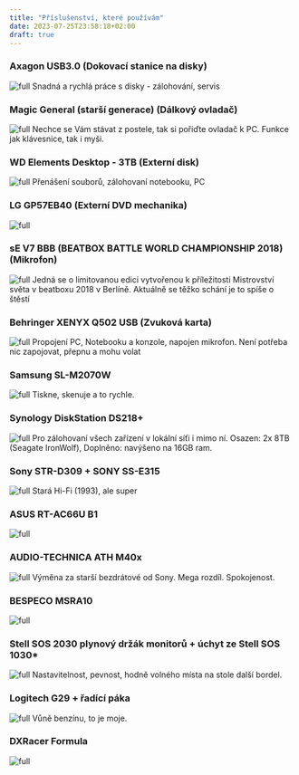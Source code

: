 ```yaml
---
title: "Příslušenství, které používám"
date: 2023-07-25T23:58:18+02:00
draft: true
---
```


### Axagon USB3.0 (Dokovací stanice na disky)
![full](1.jpg)
Snadná a rychlá práce s disky - zálohování, servis

### Magic General (starší generace) (Dálkový ovladač)
![full](2.jpg)
Nechce se Vám stávat z postele, tak si pořiďte ovladač k PC. Funkce jak klávesnice, tak i myši.

### WD Elements Desktop - 3TB (Externí disk)
![full](3.jpg)
Přenášení souborů, zálohovaní notebooku, PC

### LG GP57EB40 (Externí DVD mechanika)
![full](4.jpg)

### sE V7 BBB (BEATBOX BATTLE WORLD CHAMPIONSHIP 2018) (Mikrofon)
![full](5.jpg)
Jedná se o limitovanou edici vytvořenou k příležitosti Mistrovství světa v beatboxu 2018 v Berlíně. Aktuálně se těžko schání je to spíše o štěstí

### Behringer XENYX Q502 USB (Zvuková karta)
![full](6.jpg)
Propojení PC, Notebooku a konzole, napojen mikrofon. Není potřeba nic zapojovat, přepnu a mohu volat

### Samsung SL-M2070W
![full](7.jpg)
Tiskne, skenuje a to rychle.

### Synology DiskStation DS218+
![full](8.jpg)
Pro zálohovaní všech zařízení v lokální síťi i mimo ní. Osazen: 2x 8TB (Seagate IronWolf), Doplněno: navýšeno na 16GB ram.

### Sony STR-D309 + SONY SS-E315
![full](9.jpg)
Stará Hi-Fi (1993), ale super

### ASUS RT-AC66U B1
![full](10.jpg)

### AUDIO-TECHNICA ATH M40x
![full](11.jpg)
Výměna za starší bezdrátové od Sony. Mega rozdíl. Spokojenost.

### BESPECO MSRA10
![full](12.jpg)

### Stell SOS 2030 plynový držák monitorů + úchyt ze Stell SOS 1030*
![full](13.jpg)
Nastavitelnost, pevnost, hodně volného místa na stole další bordel.

### Logitech G29 + řadící páka
![full](14.jpg)
Vůně benzínu, to je moje.

### DXRacer Formula
![full](15.jpg)